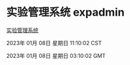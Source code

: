 # 实验管理系统 expadmin
[实验管理系统](http://59.174.11.47:56808/expadmin-782313d2-e1b1-4ea7-932e-3a55e6a1a4d0/)

2023年 01月 08日 星期日 11:10:02 CST

2023年 01月 08日 星期日 03:10:02 GMT
